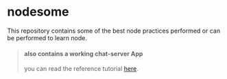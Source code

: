 # nodesome

This repository contains some of the best node practices performed or can be performed to learn node.

> #### also contains a working chat-server App 
> you can read the reference tutorial [here](http://psitsmike.com/2011/09/node-js-and-socket-io-chat-tutorial/).

